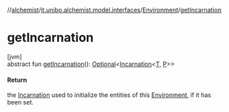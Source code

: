 //[alchemist](../../../index.md)/[it.unibo.alchemist.model.interfaces](../index.md)/[Environment](index.md)/[getIncarnation](get-incarnation.md)

# getIncarnation

[jvm]\
abstract fun [getIncarnation](get-incarnation.md)(): [Optional](https://docs.oracle.com/javase/8/docs/api/java/util/Optional.html)<[Incarnation](../-incarnation/index.md)<[T](../-action/index.md), [P](../../it.unibo.alchemist.core.interfaces/-simulation/index.md)>>

#### Return

the [Incarnation](../-incarnation/index.md) used to initialize the entities of this [Environment](index.md), if it has been set.
